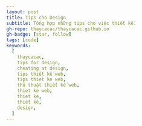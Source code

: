 ```yaml
---
layout: post
title: Tips cho Design
subtitle: Tổng hợp những tips cho việc thiết kế.
gh-repo: thaycacac/thaycacac.github.io
gh-badge: [star, follow]
tags: [code]
keywords:
  [
    thaycacac,
    tips for design,
    cheating at design,
    tips thiết kế web,
    tips thiet ke web,
    thủ thuật thiết kế web,
    thiet ke web,
    thiet ke,
    thiết kế,
    design,
  ]
---
```

